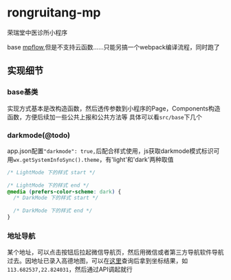 # rongruitang-mp
荣瑞堂中医诊所小程序

base [mpflow](https://wechat-miniprogram.github.io/mpflow/docs/configurations.html#%E5%9F%BA%E6%9C%AC%E9%85%8D%E7%BD%AE),但是不支持云函数……只能另搞一个webpack编译流程，同时跑了

## 实现细节

### base基类
实现方式基本是改构造函数，然后透传参数到小程序的Page，Components构造函数，方便后续加一些公共上报和公共方法等
具体可以看`src/base`下几个

### darkmode(@todo)
app.json配置`"darkmode": true,`后配合样式使用，js获取darkmode模式标识可用`wx.getSystemInfoSync().theme`，有'light'和'dark'两种取值

```CSS
/* LightMode 下的样式 start */
  
/* LightMode 下的样式 end */
@media (prefers-color-scheme: dark) {
  /* DarkMode 下的样式 start */
  
  /* DarkMode 下的样式 end */
}
```

### 地址导航
某个地址，可以点击按钮后拉起微信导航页，然后用微信或者第三方导航软件导航过去。因地址已录入高德地图，可以在[这里](https://lbs.amap.com/tools/picker)查询后拿到坐标结果，如`113.682537,22.824031`，然后通过API调起就行